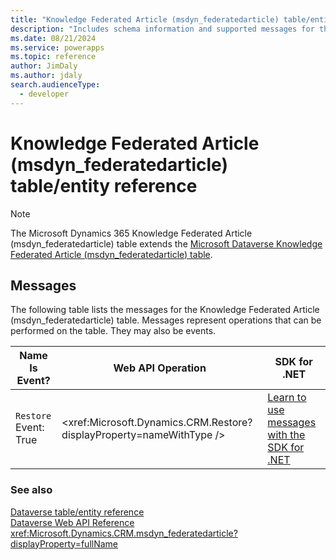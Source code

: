 ```yaml
---
title: "Knowledge Federated Article (msdyn_federatedarticle) table/entity reference (Microsoft Dynamics 365)"
description: "Includes schema information and supported messages for the Knowledge Federated Article (msdyn_federatedarticle) table/entity with Microsoft Dynamics 365."
ms.date: 08/21/2024
ms.service: powerapps
ms.topic: reference
author: JimDaly
ms.author: jdaly
search.audienceType: 
  - developer
---
```


# Knowledge Federated Article (msdyn_federatedarticle) table/entity reference



> [!NOTE]
> The Microsoft Dynamics 365 Knowledge Federated Article (msdyn_federatedarticle) table extends the [Microsoft Dataverse Knowledge Federated Article (msdyn_federatedarticle) table](/power-apps/developer/data-platform/reference/entities/msdyn_federatedarticle).


## Messages

The following table lists the messages for the Knowledge Federated Article (msdyn_federatedarticle) table.
Messages represent operations that can be performed on the table. They may also be events.

| Name <br />Is Event? |Web API Operation |SDK for .NET |
| ---- | ----- |----- |
| `Restore`<br />Event: True |<xref:Microsoft.Dynamics.CRM.Restore?displayProperty=nameWithType /> |[Learn to use messages with the SDK for .NET](/power-apps/developer/data-platform/org-service/use-messages)|





### See also

[Dataverse table/entity reference](../about-entity-reference.md)  
[Dataverse Web API Reference](/power-apps/developer/data-platform/webapi/reference/about)   
<xref:Microsoft.Dynamics.CRM.msdyn_federatedarticle?displayProperty=fullName>
